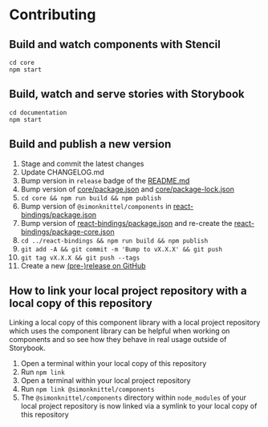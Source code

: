 # Contributing

## Build and watch components with Stencil

    cd core
    npm start

## Build, watch and serve stories with Storybook

    cd documentation
    npm start

## Build and publish a new version

1. Stage and commit the latest changes
2. Update CHANGELOG.md
3. Bump version in `release` badge of the [README.md](./README.md)
4. Bump version of [core/package.json](./core/package.json) and [core/package-lock.json](./core/package-lock.json)
5. `cd core && npm run build && npm publish`
6. Bump version of `@simonknittel/components` in [react-bindings/package.json](./react-bindings/package.json)
7. Bump version of [react-bindings/package.json](./react-bindings/package.json) and re-create the [react-bindings/package-core.json](./react-bindings/package-core.json)
8. `cd ../react-bindings && npm run build && npm publish`
9. `git add -A && git commit -m 'Bump to vX.X.X' && git push`
10. `git tag vX.X.X && git push --tags`
11. Create a new [(pre-)release on GitHub](https://github.com/simonknittel/components/releases/new)

## How to link your local project repository with a local copy of this repository

Linking a local copy of this component library with a local project repository which uses the component library can be helpful when working on components and so see how they behave in real usage outside of Storybook.

1. Open a terminal within your local copy of this repository
2. Run `npm link`
3. Open a terminal within your local project repository
4. Run `npm link @simonknittel/components`
5. The `@simonknittel/components` directory within `node_modules` of your local project repository is now linked via a symlink to your local copy of this repository
